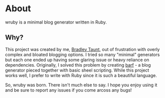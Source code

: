 # About

wruby is a minimal blog generator written in Ruby.

## Why?

This project was created by me, [Bradley Taunt](https://btxx.org), out of frustration with overly complex and bloated blogging options. I tried so many "minimal" generators but each one ended up having some glaring issue or heavy reliance on dependencies. Originally, I solved this problem by creating [barf](https://barf.btxx.org) - a blog generator pieced together with basic sheel scripting. While this project works well, I prefer to write with Ruby since it is such a beautiful language.

So, wruby was born. There isn't much else to say. I hope you enjoy using it and
be sure to report any issues if you come arcoss any bugs!
